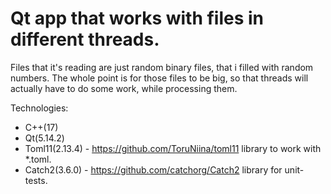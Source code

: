 # Qt app that works with files in different threads.

Files that it's reading are just random binary files, that i filled with random numbers. 
The whole point is for those files to be big, so that threads will actually have to do some work, while processing them. 

Technologies:
  - C++(17)
  - Qt(5.14.2)
  - Toml11(2.13.4) - https://github.com/ToruNiina/toml11 library to work with *.toml. 
  - Catch2(3.6.0) - https://github.com/catchorg/Catch2 library for unit-tests.
